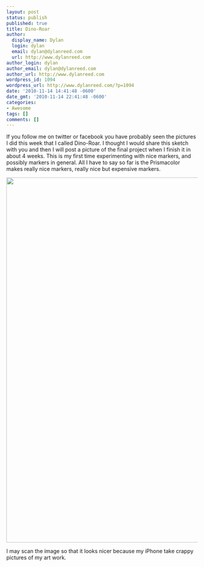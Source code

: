 ```yaml
---
layout: post
status: publish
published: true
title: Dino-Roar
author:
  display_name: Dylan
  login: dylan
  email: dylan@dylanreed.com
  url: http://www.dylanreed.com
author_login: dylan
author_email: dylan@dylanreed.com
author_url: http://www.dylanreed.com
wordpress_id: 1094
wordpress_url: http://www.dylanreed.com/?p=1094
date: '2010-11-14 14:41:48 -0600'
date_gmt: '2010-11-14 22:41:48 -0600'
categories:
- Awesome
tags: []
comments: []
---
```

<p>If you follow me on twitter or facebook you have probably seen the pictures I did this week that I called Dino-Roar. I thought I would share this sketch with you and then I will post a picture of the final project when I finish it in about 4 weeks. This is my first time experimenting with nice markers, and possibly markers in general. All I have to say so far is the Prismacolor makes really nice markers, really nice but expensive markers.</p>
<p style="text-align: left;"><a href="http://farm5.static.flickr.com/4086/5170462341_7236f1189e_o.jpg"><img class="aligncenter" title="Dino-Roar" src="http://farm5.static.flickr.com/4086/5170462341_7236f1189e_o.jpg" alt="" width="720" height="960" /></a></p></p>
<p style="text-align: left;">I may scan the image so that it looks nicer because my iPhone take crappy pictures of my art work.</p></p>
